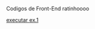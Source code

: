 Codigos de Front-End
ratinhoooo

<a href="https://spinnyz.github.io/Codigos-Front-End/Codigos-Front-End/ADT.html"> executar ex.1 <a>